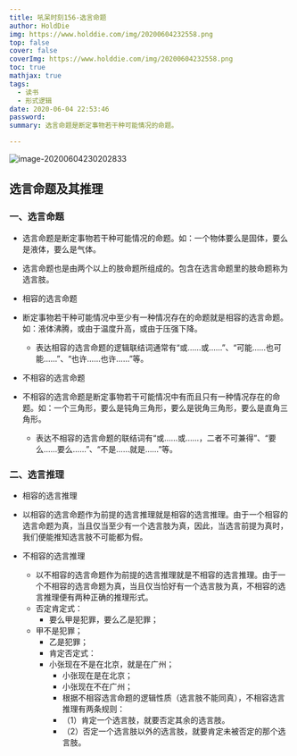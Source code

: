 ```yaml
---
title: 吼呆时刻156-选言命题
author: HoldDie
img: https://www.holddie.com/img/20200604232558.png
top: false
cover: false
coverImg: https://www.holddie.com/img/20200604232558.png
toc: true
mathjax: true
tags:
  - 读书
  - 形式逻辑
date: 2020-06-04 22:53:46
password:
summary: 选言命题是断定事物若干种可能情况的命题。

---
```


![image-20200604230202833](https://www.holddie.com/img/20200604232558.png)

## 选言命题及其推理

### 一、选言命题

- 选言命题是断定事物若干种可能情况的命题。如：一个物体要么是固体，要么是液体，要么是气体。
- 选言命题也是由两个以上的肢命题所组成的。包含在选言命题里的肢命题称为选言肢。
- 相容的选言命题
- 断定事物若干种可能情况中至少有一种情况存在的命题就是相容的选言命题。如：液体沸腾，或由于温度升高，或由于压强下降。
	- 表达相容的选言命题的逻辑联结词通常有“或……或……”、“可能……也可能……”、“也许……也许……”等。
	
- 不相容的选言命题
- 不相容的选言命题是断定事物若干可能情况中有而且只有一种情况存在的命题。如：一个三角形，要么是钝角三角形，要么是锐角三角形，要么是直角三角形。
	- 表达不相容的选言命题的联结词有“或……或……，二者不可兼得”、“要么……要么……”、“不是……就是……”等。

### 二、选言推理

- 相容的选言推理
- 以相容的选言命题作为前提的选言推理就是相容的选言推理。由于一个相容的选言命题为真，当且仅当至少有一个选言肢为真，因此，当选言前提为真时，我们便能推知选言肢不可能都为假。
	
- 不相容的选言推理

	- 以不相容的选言命题作为前提的选言推理就是不相容的选言推理。由于一个不相容的选言命题为真，当且仅当恰好有一个选言肢为真，不相容的选言推理便有两种正确的推理形式。
	- 否定肯定式：
	  - 要么甲是犯罪，要么乙是犯罪；
  - 甲不是犯罪；
	  - 乙是犯罪；
	- 肯定否定式：
	- 小张现在不是在北京，就是在广州；
		- 小张现在是在北京；
		- 小张现在不在广州；
		- 根据不相容选言命题的逻辑性质（选言肢不能同真），不相容选言推理有两条规则：
		- （1）肯定一个选言肢，就要否定其余的选言肢。
		- （2）否定一个选言肢以外的选言肢，就要肯定未被否定的那个选言肢。